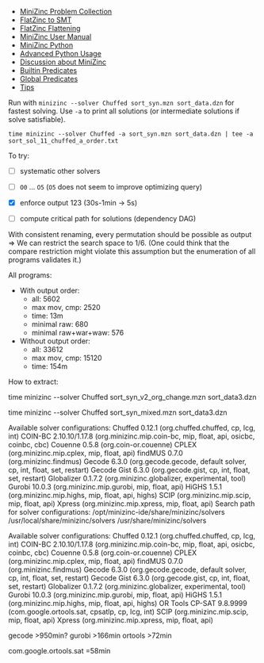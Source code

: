 - [MiniZinc Problem Collection](http://www.hakank.org/minizinc/index.html)
- [FlatZinc to SMT](https://github.com/MiniZinc/libminizinc/issues/161)
- [FlatZinc Flattening](https://www.minizinc.org/doc-2.7.6/en/flattening.html)
- [MiniZinc User Manual](https://www.minizinc.org/doc-2.7.6/en/part_3_user_manual.html)
- [MiniZinc Python](https://minizinc-python.readthedocs.io/en/latest/)
- [Advanced Python Usage](https://minizinc-python.readthedocs.io/en/latest/advanced_usage.html)
- [Discussion about MiniZinc](https://news.ycombinator.com/item?id=16194112)
- [Builtin Predicates](https://www.minizinc.org/doc-2.4.3/en/lib-builtins.html)
- [Global Predicates](https://www.minizinc.org/doc-2.7.6/en/predicates.html)
- [Tips](https://www.minizinc.org/doc-2.7.6/en/efficient.html)


Run with `minizinc --solver Chuffed sort_syn.mzn sort_data.dzn` for fastest solving.
Use `-a` to print all solutions (or intermediate solutions if solve satisfiable).

`time minizinc --solver Chuffed -a sort_syn.mzn sort_data.dzn | tee -a sort_sol_11_chuffed_a_order.txt`

To try:
- [ ] systematic other solvers
- [ ] `O0` ... `O5` (`O5` does not seem to improve optimizing query)
- [x] enforce output 123 (30s-1min -> 5s)
- [ ] compute critical path for solutions (dependency DAG)


With consistent renaming, every permutation should be possible as output
=> We can restrict the search space to 1/6.
(One could think that the compare restriction might violate this assumption but the enumeration of all programs validates it.)

All programs:
- With output order:
  - all: 5602
  - max mov, cmp: 2520
  - time: 13m
  - minimal raw: 680
  - minimal raw+war+waw: 576
- Without output order:
  - all: 33612
  - max mov, cmp: 15120
  - time: 154m


How to extract:









time minizinc --solver Chuffed sort_syn_v2_org_change.mzn sort_data3.dzn

time minizinc --solver Chuffed sort_syn_mixed.mzn sort_data3.dzn



Available solver configurations:
  Chuffed 0.12.1 (org.chuffed.chuffed, cp, lcg, int)
  COIN-BC 2.10.10/1.17.8 (org.minizinc.mip.coin-bc, mip, float, api, osicbc, coinbc, cbc)
  Couenne 0.5.8 (org.coin-or.couenne)
  CPLEX <unknown version> (org.minizinc.mip.cplex, mip, float, api)
  findMUS 0.7.0 (org.minizinc.findmus)
  Gecode 6.3.0 (org.gecode.gecode, default solver, cp, int, float, set, restart)
  Gecode Gist 6.3.0 (org.gecode.gist, cp, int, float, set, restart)
  Globalizer 0.1.7.2 (org.minizinc.globalizer, experimental, tool)
  Gurobi 10.0.3 (org.minizinc.mip.gurobi, mip, float, api)
  HiGHS 1.5.1 (org.minizinc.mip.highs, mip, float, api, highs)
  SCIP <unknown version> (org.minizinc.mip.scip, mip, float, api)
  Xpress <unknown version> (org.minizinc.mip.xpress, mip, float, api)
Search path for solver configurations:
  /opt/minizinc-ide/share/minizinc/solvers
  /usr/local/share/minizinc/solvers
  /usr/share/minizinc/solvers



Available solver configurations:
  Chuffed 0.12.1 (org.chuffed.chuffed, cp, lcg, int)
  COIN-BC 2.10.10/1.17.8 (org.minizinc.mip.coin-bc, mip, float, api, osicbc, coinbc, cbc)
  Couenne 0.5.8 (org.coin-or.couenne)
  CPLEX <unknown version> (org.minizinc.mip.cplex, mip, float, api)
  findMUS 0.7.0 (org.minizinc.findmus)
  Gecode 6.3.0 (org.gecode.gecode, default solver, cp, int, float, set, restart)
  Gecode Gist 6.3.0 (org.gecode.gist, cp, int, float, set, restart)
  Globalizer 0.1.7.2 (org.minizinc.globalizer, experimental, tool)
  Gurobi 10.0.3 (org.minizinc.mip.gurobi, mip, float, api)
  HiGHS 1.5.1 (org.minizinc.mip.highs, mip, float, api, highs)
  OR Tools CP-SAT 9.8.9999 (com.google.ortools.sat, cpsatlp, cp, lcg, int)
  SCIP <unknown version> (org.minizinc.mip.scip, mip, float, api)
  Xpress <unknown version> (org.minizinc.mip.xpress, mip, float, api)



gecode >950min?
gurobi >166min
ortools >72min


com.google.ortools.sat =58min